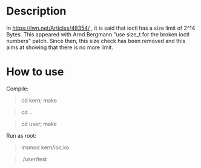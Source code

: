 
# Description

In https://lwn.net/Articles/48354/ , it is said that ioctl has a size limit of 2^14 Bytes. This appeared with Arnd Bergmann "use size_t for the broken ioctl numbers" patch.
Since then, this size check has been removed and this aims at showing that there is no more limit.

# How to use

Compile:
> cd kern; make 

> cd ..

> cd user; make

Run as root:
> insmod kern/ioc.ko

> ./user/test
